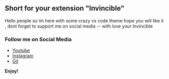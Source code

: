 ## Short for your extension "Invincible"
Hello people so im here with some crazy vs code theme hope you will like it , dont forget to support me on social media 
                                                                                            -- with love your Invincible

### Follow me on Social Media
* [Youtube](https://www.youtube.com/channel/UCom0luQZGcycEIxmpUYvAdQ)
* [Instagram](https://www.instagram.com/hack3r_codes/)
* [Git](https://github.com/Mr-In4inci3le)

**Enjoy!**
